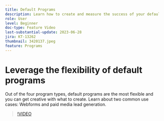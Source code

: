 ```yaml
---
title: Default Programs
description: Learn how to create and measure the success of your default programs.
role: User
level: Beginner
doc-type: Feature Video
last-substantial-update: 2023-06-28
jira: KT-13262
thumbnail: 3420137.jpeg
feature: Programs
---
```


# Leverage the flexibility of default programs


Out of the four program types, default programs are the most flexible and you can get creative with what to create. 
Learn about two common use cases: Webforms and paid media lead generation.

>[!VIDEO](https://video.tv.adobe.com/v/3420137?learn=on)
